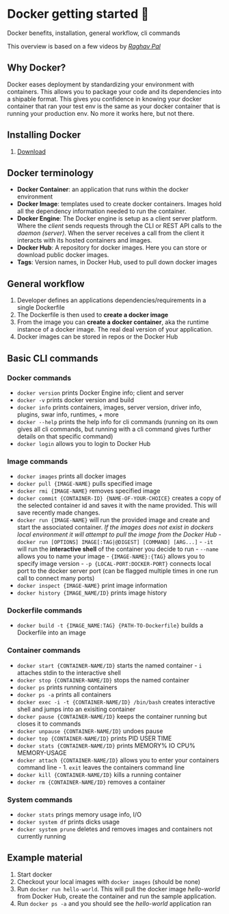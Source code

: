 # Docker getting started 🐋

Docker benefits, installation, general workflow, cli commands

This overview is based on a few videos by  _[Raghav Pal](https://www.youtube.com/watch?v=wi-MGFhrad0)_

## Why Docker?

Docker eases deployment by standardizing your environment with containers. This allows you to package your code and its dependencies into a shipable format. This gives you confidence in knowing your docker container that ran your test env is the same as your docker container that is running your production env. No more it works here, but not there.

## Installing Docker

1. [Download](https://www.docker.com/get-started)

## Docker terminology

- **Docker Container**: an application that runs within the docker environment
- **Docker Image**: templates used to create docker containers. Images hold all the dependency information needed to run the container.
- **Docker Engine**: The Docker engine is setup as a client server platform. Where the _client_ sends requests through the CLI or REST API calls to the _daemon (server)_. When the server receives a call from the client it interacts with its hosted containers and images.
- **Docker Hub**: A repository for docker images. Here you can store or download public docker images. 
- **Tags**: Version names, in Docker Hub, used to pull down docker images

## General workflow

1. Developer defines an applications dependencies/requirements in a single Dockerfile
2. The Dockerfile is then used to **create a docker image**
3. From the image you can **create a docker container**, aka the runtime instance of a docker image. The real deal version of your application.
4. Docker images can be stored in repos or the Docker Hub

## Basic CLI commands

### Docker commands

- `docker version` prints Docker Engine info; client and server
- `docker -v` prints docker version and build
- `docker info` prints containers, images, server version, driver info, plugins, swar info, runtimes, + more
- `docker --help` prints the help info for cli commands (running on its own gives all cli commands, but running with a cli command gives further details on that specific command)
- `docker login` allows you to login to Docker Hub

### Image commands

- `docker images` prints all docker images
- `docker pull {IMAGE-NAME}` pulls specified image
- `docker rmi {IMAGE-NAME}` removes specified image
- `docker commit {CONTAINER-ID} {NAME-OF-YOUR-CHOICE}` creates a copy of the selected container id and saves it with the name provided. This will save recently made changes.
- `docker run {IMAGE-NAME}` will run the provided image and create and start the associated container. _If the images does not exist in dockers local environment it will attempt to pull the image from the Docker Hub_
        - `docker run [OPTIONS] IMAGE[:TAG|@DIGEST] [COMMAND] [ARG...]`
        - `-it` will run the **interactive shell** of the container you decide to run
        - `--name` allows you to name your image
        - `{IMAGE-NAME}:{TAG}` allows you to specify image version
        - `-p {LOCAL-PORT:DOCKER-PORT}` connects local port to the docker server port (can be flagged multiple times in one run call to connect many ports)
- `docker inspect {IMAGE-NAME}` print image information
- `docker history {IMAGE_NAME/ID}` prints image history

### Dockerfile commands

- `docker build -t {IMAGE_NAME:TAG} {PATH-TO-Dockerfile}` builds a Dockerfile into an image

### Container commands

- `docker start {CONTAINER-NAME/ID}` starts the named container
        - `i` attaches stdin to the interactive shell
- `docker stop {CONTAINER-NAME/ID}` stops the named container
- `docker ps` prints running containers
- `docker ps -a` prints all containers
- `docker exec -i -t {CONTAINER-NAME/ID} /bin/bash` creates interactive shell and jumps into an exisiting container
- `docker pause {CONTAINER-NAME/ID}` keeps the container running but closes it to commands
- `docker unpause {CONTAINER-NAME/ID}` undoes pause
- `docker top {CONTAINER-NAME/ID}` prints PID USER TIME
- `docker stats {CONTAINER-NAME/ID}` prints MEMORY% IO CPU% MEMORY-USAGE
- `docker attach {CONTAINER-NAME/ID}` allows you to enter your containers command line
        - 1. `exit` leaves the containers command line
- `docker kill {CONTAINER-NAME/ID}` kills a running container
- `docker rm {CONTAINER-NAME/ID}` removes a container

### System commands

- `docker stats` prings memory usage info, I/O
- `docker system df` prints dicks usage 
- `docker system prune` deletes and removes images and containers not currently running

## Example material

1. Start docker
2. Checkout your local images with `docker images` (should be none)
3. Run `docker run hello-world`. This will pull the docker image _hello-world_ from Docker Hub, create the container and run the sample application. 
4. Run `docker ps -a` and you should see the _hello-world_ application ran